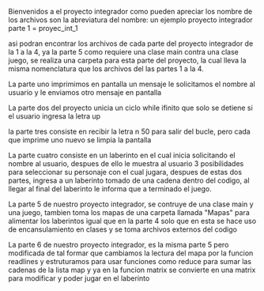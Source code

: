 Bienvenidos a el proyecto integrador
como pueden apreciar los nombre de los archivos son la abreviatura del nombre: un ejemplo
proyecto integrador parte 1 = proyec_int_1

asi podran encontrar los archivos de cada parte del proyecto integrador de la 1 a la 4,
ya la parte 5 como requiere una clase main contra una clase juego, se realiza una carpeta para esta parte del proyecto, la cual lleva la misma nomenclatura que los archivos del las partes 1 a la 4.

La parte uno imprimimos en pantalla un mensaje le solicitamos el nombre al usuario y le enviamos otro mensaje en pantalla

La parte dos del proyecto unicia un ciclo while ifinito que solo se detiene si el usuario ingresa la letra up

la parte tres consiste en recibir la letra n 50 para salir del bucle, pero cada que imprime uno nuevo se limpia la pantalla 

La parte cuatro consiste en un laberinto en el cual inicia solicitando el nombre al usuario, despues de ello le muestra al usuario 3 posibilidades para seleccionar su personaje con el cual jugara, despues de estas dos partes, ingresa a un laberinto tomado de una cadena dentro del codigo, al llegar al final del laberinto le informa que a terminado el juego. 

La parte 5 de nuestro proyecto integrador, se contruye de una clase main y una juego, tambien toma los mapas de una carpeta llamada "Mapas" para alimentar los laberintos igual que en la parte 4 solo que en esta se hace uso de encansulamiento en clases y se toma archivos externos del codigo

La parte 6 de nuestro proyecto integrador, es la misma parte 5 pero modificada de tal formar que cambiamos la lectura del mapa por la funcion readlines y estruturamos para usar funciones como reduce para sumar las cadenas de la lista map y ya en la funcion matrix se convierte en una matrix para modificar y poder jugar en el laberinto 


